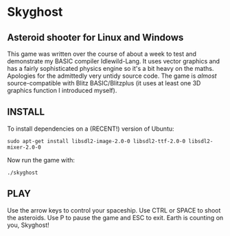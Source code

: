 # Skyghost
## Asteroid shooter for Linux and Windows

This game was written over the course of about a week to test and demonstrate my BASIC compiler Idlewild-Lang. It uses vector graphics and has a fairly sophisticated physics engine so it's a bit heavy on the maths. Apologies for the admittedly very untidy source code. The game is *almost* source-compatible with Blitz BASIC/Blitzplus (it uses at least one 3D graphics function I introduced myself).

## INSTALL

To install dependencies on a (RECENT!) version of Ubuntu:

`sudo apt-get install libsdl2-image-2.0-0 libsdl2-ttf-2.0-0 libsdl2-mixer-2.0-0`

Now run the game with:

`./skyghost`

## PLAY

Use the arrow keys to control your spaceship. Use CTRL or SPACE to shoot the asteroids. Use P to pause the game and ESC to exit. Earth is counting on you, Skyghost!
